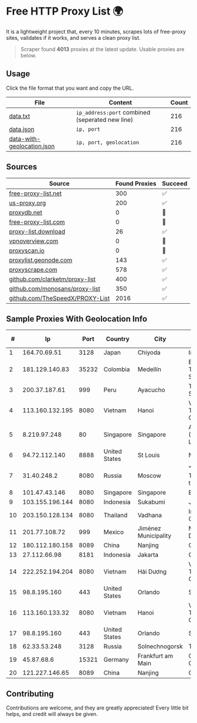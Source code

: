 
# Free HTTP Proxy List 🌍

It is a lightweight project that, every 10 minutes, scrapes lots of free-proxy sites, validates if it works, and serves a clean proxy list.


> Scraper found **4013** proxies at the latest update. Usable proxies are below.

## Usage

Click the file format that you want and copy the URL.


|File|Content|Count|
|----|-------|-----|
|[data.txt](https://raw.githubusercontent.com/themiralay/Proxy-List-World/master/data.txt)|`ip_address:port` combined (seperated new line)|216|
|[data.json](https://raw.githubusercontent.com/themiralay/Proxy-List-World/master/data.json)|`ip, port`|216|
|[data-with-geolocation.json](https://raw.githubusercontent.com/themiralay/Proxy-List-World/master/data-with-geolocation.json)|`ip, port, geolocation`|216|

## Sources

|Source|Found Proxies|Succeed|
|------|-------------|-------|
|[free-proxy-list.net](https://free-proxy-list.net)|300|✅|
|[us-proxy.org](https://www.us-proxy.org)|200|✅|
|[proxydb.net](http://proxydb.net)|0|🚫|
|[free-proxy-list.com](https://free-proxy-list.com/?page=&port=&type%5B%5D=http&type%5B%5D=https&up_time=0&search=Search)|0|🚫|
|[proxy-list.download](https://www.proxy-list.download/HTTP)|26|✅|
|[vpnoverview.com](https://vpnoverview.com/privacy/anonymous-browsing/free-proxy-servers)|0|🚫|
|[proxyscan.io](https://www.proxyscan.io)|0|🚫|
|[proxylist.geonode.com](https://proxylist.geonode.com/api/proxy-list?limit=300&page=1&sort_by=lastChecked&sort_type=desc&protocols=http,https)|143|✅|
|[proxyscrape.com](https://api.proxyscrape.com/v2/?request=displayproxies&protocol=http&timeout=10000&country=all&ssl=all&anonymity=all)|578|✅|
|[github.com/clarketm/proxy-list](https://raw.githubusercontent.com/clarketm/proxy-list/master/proxy-list-raw.txt)|400|✅|
|[github.com/monosans/proxy-list](https://raw.githubusercontent.com/monosans/proxy-list/main/proxies/http.txt)|350|✅|
|[github.com/TheSpeedX/PROXY-List](https://raw.githubusercontent.com/TheSpeedX/PROXY-List/master/http.txt)|2016|✅|


## Sample Proxies With Geolocation Info

|#|Ip|Port|Country|City|Internet Service Provider|
|-|--|----|-------|----|-------------------------|
|1|164.70.69.51|3128|Japan|Chiyoda|InfoSphere|
|2|181.129.140.83|35232|Colombia|Medellín|EPM Telecomunicaciones S.A. E.S.P.|
|3|200.37.187.61|999|Peru|Ayacucho|Telefonica del Peru S.A.A.|
|4|113.160.132.195|8080|Vietnam|Hanoi|VietNam Post and Telecom Corporation|
|5|8.219.97.248|80|Singapore|Singapore|Alibaba Cloud (Singapore) Private Limited|
|6|94.72.112.140|8888|United States|St Louis|Nubes, LLC|
|7|31.40.248.2|8080|Russia|Moscow|"Cloud Technologies" LLC trading as Cloud.ru|
|8|101.47.43.146|8080|Singapore|Singapore|Byteplus Pte. Ltd.|
|9|103.155.196.144|8080|Indonesia|Sukabumi|JEMBATANDATA|
|10|203.150.128.134|8080|Thailand|Vadhana|Internet Thailand Company Ltd|
|11|201.77.108.72|999|Mexico|Jiménez Municipality|Nidix Networks S.a. De C.V.|
|12|180.112.180.158|8089|China|Nanjing|Chinanet|
|13|27.112.66.98|8181|Indonesia|Jakarta|GRAHANET|
|14|222.252.194.204|8080|Vietnam|Hải Dương|VietNam Post and Telecom Corporation|
|15|98.8.195.160|443|United States|Orlando|Spectrum|
|16|113.160.133.32|8080|Vietnam|Hanoi|VietNam Post and Telecom Corporation|
|17|98.8.195.160|443|United States|Orlando|Spectrum|
|18|62.33.53.248|3128|Russia|Solnechnogorsk|TRANS-TELECOM|
|19|45.87.68.6|15321|Germany|Frankfurt am Main|Cogent Communications|
|20|121.227.146.65|8089|China|Nanjing|China Telecom|



## Contributing

Contributions are welcome, and they are greatly appreciated! Every
little bit helps, and credit will always be given.

